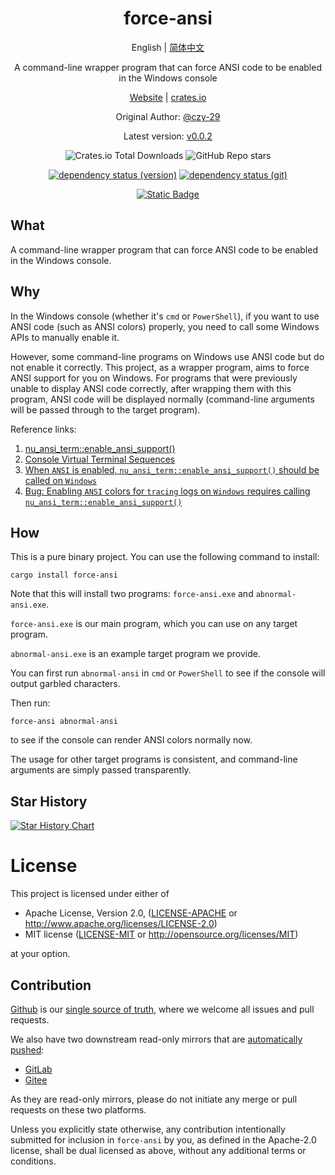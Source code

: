 <div align="center">

# force-ansi

English | [简体中文](README-CN.md)

A command-line wrapper program that can force ANSI code to be enabled in the Windows console

[Website](https://opensound.run) | [crates.io](https://crates.io/crates/force-ansi)

Original Author: [@czy-29](https://github.com/czy-29)

Latest version: [v0.0.2](https://github.com/opensound-org/force-ansi/releases/tag/v0.0.2)

![Crates.io Total Downloads](https://img.shields.io/crates/d/force-ansi)
![GitHub Repo stars](https://img.shields.io/github/stars/opensound-org/force-ansi)

[![dependency status (version)](https://deps.rs/crate/force-ansi/0.0.2/status.svg?subject=v0.0.2-deps)](https://deps.rs/crate/force-ansi/0.0.2)
[![dependency status (git)](https://deps.rs/repo/github/opensound-org/force-ansi/status.svg?subject=git-deps)](https://deps.rs/repo/github/opensound-org/force-ansi)

[![Static Badge](https://img.shields.io/badge/build_with-Rust_1.83.0-dca282)](https://blog.rust-lang.org/2024/11/28/Rust-1.83.0.html)

</div>

## What
A command-line wrapper program that can force ANSI code to be enabled in the Windows console.

## Why
In the Windows console (whether it's `cmd` or `PowerShell`), if you want to use ANSI code (such as ANSI colors) properly, you need to call some Windows APIs to manually enable it.

However, some command-line programs on Windows use ANSI code but do not enable it correctly. This project, as a wrapper program, aims to force ANSI support for you on Windows. For programs that were previously unable to display ANSI code correctly, after wrapping them with this program, ANSI code will be displayed normally (command-line arguments will be passed through to the target program).

Reference links:
1. [nu_ansi_term::enable_ansi_support()](https://docs.rs/nu-ansi-term/latest/x86_64-pc-windows-msvc/nu_ansi_term/fn.enable_ansi_support.html)
2. [Console Virtual Terminal Sequences](https://learn.microsoft.com/en-us/windows/console/console-virtual-terminal-sequences)
3. [When `ANSI` is enabled, `nu_ansi_term::enable_ansi_support()` should be called on `Windows`](https://github.com/tokio-rs/tracing/issues/3068)
4. [Bug: Enabling `ANSI` colors for `tracing` logs on `Windows` requires calling `nu_ansi_term::enable_ansi_support()`](https://github.com/surrealdb/surrealdb/issues/5224)

## How
This is a pure binary project. You can use the following command to install:
```
cargo install force-ansi
```
Note that this will install two programs: `force-ansi.exe` and `abnormal-ansi.exe`.

`force-ansi.exe` is our main program, which you can use on any target program.

`abnormal-ansi.exe` is an example target program we provide.

You can first run `abnormal-ansi` in `cmd` or `PowerShell` to see if the console will output garbled characters.

Then run:
```
force-ansi abnormal-ansi
```
to see if the console can render ANSI colors normally now.

The usage for other target programs is consistent, and command-line arguments are simply passed transparently.

## Star History

[![Star History Chart](https://api.star-history.com/svg?repos=opensound-org/force-ansi&type=Date)](https://star-history.com/#opensound-org/force-ansi&Date)

# License

This project is licensed under either of

 * Apache License, Version 2.0, ([LICENSE-APACHE](LICENSE-APACHE) or
   http://www.apache.org/licenses/LICENSE-2.0)
 * MIT license ([LICENSE-MIT](LICENSE-MIT) or
   http://opensource.org/licenses/MIT)

at your option.

## Contribution

[Github](https://github.com/opensound-org/force-ansi) is our [single source of truth](https://en.wikipedia.org/wiki/Single_source_of_truth), where we welcome all issues and pull requests.

We also have two downstream read-only mirrors that are [automatically pushed](.github/workflows/mirror.yml):
- [GitLab](https://gitlab.com/opensound-org/force-ansi)
- [Gitee](https://gitee.com/opensound-org/force-ansi)

As they are read-only mirrors, please do not initiate any merge or pull requests on these two platforms.

Unless you explicitly state otherwise, any contribution intentionally submitted
for inclusion in `force-ansi` by you, as defined in the Apache-2.0 license, shall be
dual licensed as above, without any additional terms or conditions.
